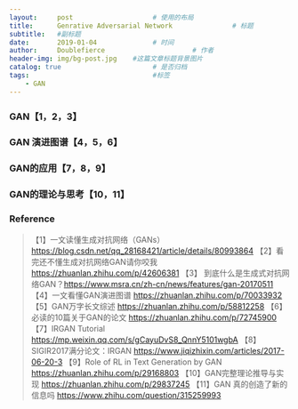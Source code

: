 ```yaml
---
layout:     post                    # 使用的布局
title:      Genrative Adversarial Network               # 标题 
subtitle:   #副标题
date:       2019-01-04              # 时间
author:     Doublefierce                      # 作者
header-img: img/bg-post.jpg    #这篇文章标题背景图片
catalog: true                       # 是否归档
tags:                               #标签
    - GAN
---
```


### GAN【1，2，3】

### GAN 演进图谱【4，5，6】
### GAN的应用【7，8，9】
### GAN的理论与思考【10，11】





### Reference
> 【1】一文读懂生成对抗网络（GANs）https://blog.csdn.net/qq_28168421/article/details/80993864
> 【2】看完还不懂生成对抗网络GAN请你咬我 https://zhuanlan.zhihu.com/p/42606381
> 【3】 到底什么是生成式对抗网络GAN？https://www.msra.cn/zh-cn/news/features/gan-20170511
> 【4】一文看懂GAN演进图谱 https://zhuanlan.zhihu.com/p/70033932
> 【5】GAN万字长文综述 https://zhuanlan.zhihu.com/p/58812258
> 【6】必读的10篇关于GAN的论文 https://zhuanlan.zhihu.com/p/72745900
> 【7】IRGAN Tutorial https://mp.weixin.qq.com/s/gCayuDvS8_QnnY5101wgbA
> 【8】SIGIR2017满分论文：IRGAN https://www.jiqizhixin.com/articles/2017-06-20-3
> 【9】Role of RL in Text Generation by GAN  https://zhuanlan.zhihu.com/p/29168803
> 【10】GAN完整理论推导与实现 https://zhuanlan.zhihu.com/p/29837245
> 【11】GAN 真的创造了新的信息吗  https://www.zhihu.com/question/315259993